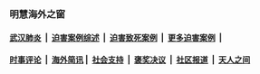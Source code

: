 
### 明慧海外之窗

####  [武汉肺炎](indexes/365.md?t=05151801) &nbsp;|&nbsp;  [迫害案例综述](indexes/328.md?t=05151801) &nbsp;|&nbsp; [迫害致死案例](indexes/277.md?t=05151801)  &nbsp;|&nbsp; [更多迫害案例](indexes/81.md?t=05151801)  &nbsp;|&nbsp; 
####  [时事评论](indexes/19.md?t=05151801) &nbsp;|&nbsp; [海外简讯](indexes/245.md?t=05151801)&nbsp;|&nbsp;  [社会支持](indexes/140.md?t=05151801) &nbsp;|&nbsp; [褒奖决议](indexes/282.md?t=05151801) &nbsp;|&nbsp; [社区报道](indexes/91.md?t=05151801)  &nbsp;|&nbsp; [天人之间](indexes/78.md?t=05151801) 

